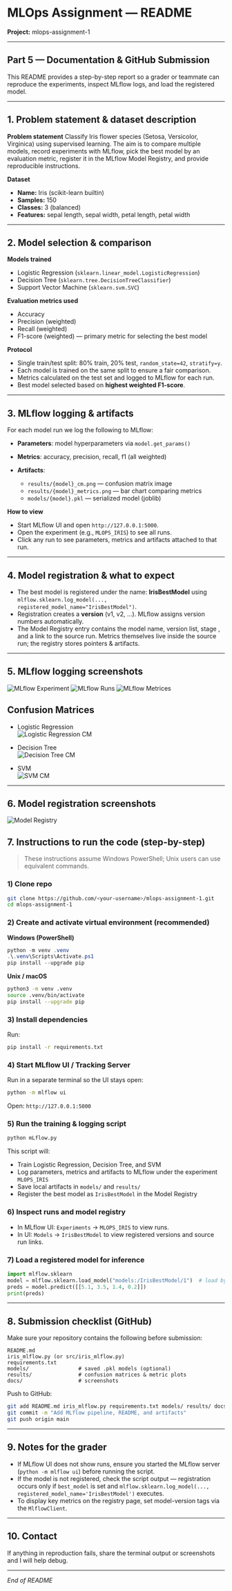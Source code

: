 # MLOps Assignment — README

**Project:** mlops-assignment-1

---

## Part 5 — Documentation & GitHub Submission

This README provides a step-by-step report so a grader or teammate can reproduce the experiments, inspect MLflow logs, and load the registered model.

---

## 1. Problem statement & dataset description

**Problem statement**
Classify Iris flower species (Setosa, Versicolor, Virginica) using supervised learning. The aim is to compare multiple models, record experiments with MLflow, pick the best model by an evaluation metric, register it in the MLflow Model Registry, and provide reproducible instructions.

**Dataset**

* **Name:** Iris (scikit-learn builtin)
* **Samples:** 150
* **Classes:** 3 (balanced)
* **Features:** sepal length, sepal width, petal length, petal width

---

## 2. Model selection & comparison

**Models trained**

* Logistic Regression (`sklearn.linear_model.LogisticRegression`)
* Decision Tree (`sklearn.tree.DecisionTreeClassifier`)
* Support Vector Machine (`sklearn.svm.SVC`)

**Evaluation metrics used**

* Accuracy
* Precision (weighted)
* Recall (weighted)
* F1-score (weighted) — primary metric for selecting the best model

**Protocol**

* Single train/test split: 80% train, 20% test, `random_state=42`, `stratify=y`.
* Each model is trained on the same split to ensure a fair comparison.
* Metrics calculated on the test set and logged to MLflow for each run.
* Best model selected based on **highest weighted F1-score**.

---

## 3. MLflow logging & artifacts

For each model run we log the following to MLflow:

* **Parameters**: model hyperparameters via `model.get_params()`
* **Metrics**: accuracy, precision, recall, f1 (all weighted)
* **Artifacts**:

  * `results/{model}_cm.png` — confusion matrix image
  * `results/{model}_metrics.png` — bar chart comparing metrics
  * `models/{model}.pkl` — serialized model (joblib)

**How to view**

* Start MLflow UI and open `http://127.0.0.1:5000`.
* Open the experiment (e.g., `MLOPS_IRIS`) to see all runs.
* Click any run to see parameters, metrics and artifacts attached to that run.

---

## 4. Model registration & what to expect

* The best model is registered under the name: **IrisBestModel** using `mlflow.sklearn.log_model(..., registered_model_name="IrisBestModel")`.
* Registration creates a **version** (v1, v2, ...). MLflow assigns version numbers automatically.
* The Model Registry entry contains the model name, version list, stage , and a link to the source run. Metrics themselves live inside the source run; the registry stores pointers & artifacts.


---

## 5. MLflow logging screenshots 
![MLflow Experiment](results/Experiment.png)
![MLflow Runs](results/Runs.png)
![MLflow Metrices](results/Runs.png)

## Confusion Matrices
- Logistic Regression  
  ![Logistic Regression CM](results/LogisticRegression_cm.png)

- Decision Tree  
  ![Decision Tree CM](results/DecisionTree_cm.png)

- SVM  
  ![SVM CM](results/SVM_cm.png)



---

## 6. Model registration screenshots 

![Model Registry](results/Register_model.png)

## 7. Instructions to run the code (step-by-step)

> These instructions assume Windows PowerShell; Unix users can use equivalent commands.

### 1) Clone repo

```bash
git clone https://github.com/<your-username>/mlops-assignment-1.git
cd mlops-assignment-1
```

### 2) Create and activate virtual environment (recommended)

**Windows (PowerShell)**

```powershell
python -m venv .venv
.\.venv\Scripts\Activate.ps1
pip install --upgrade pip
```

**Unix / macOS**

```bash
python3 -m venv .venv
source .venv/bin/activate
pip install --upgrade pip
```

### 3) Install dependencies


Run:

```bash
pip install -r requirements.txt
```

### 4) Start MLflow UI / Tracking Server

Run in a separate terminal so the UI stays open:

```bash
python -m mlflow ui 
```

Open: `http://127.0.0.1:5000`

### 5) Run the training & logging script



```bash
python mLflow.py
```

This script will:

* Train Logistic Regression, Decision Tree, and SVM
* Log parameters, metrics and artifacts to MLflow under the experiment `MLOPS_IRIS`
* Save local artifacts in `models/` and `results/`
* Register the best model as `IrisBestModel` in the Model Registry

### 6) Inspect runs and model registry

* In MLflow UI: `Experiments` → `MLOPS_IRIS` to view runs.
* In UI: `Models` → `IrisBestModel` to view registered versions and source run links.

### 7) Load a registered model for inference

```python
import mlflow.sklearn
model = mlflow.sklearn.load_model("models:/IrisBestModel/1")  # load by version
preds = model.predict([[5.1, 3.5, 1.4, 0.2]])
print(preds)
```

---

## 8. Submission checklist (GitHub)

Make sure your repository contains the following before submission:

```
README.md
iris_mlflow.py (or src/iris_mlflow.py)
requirements.txt
models/                # saved .pkl models (optional)
results/               # confusion matrices & metric plots
docs/                  # screenshots
```

Push to GitHub:

```bash
git add README.md iris_mlflow.py requirements.txt models/ results/ docs/
git commit -m "Add MLflow pipeline, README, and artifacts"
git push origin main
```

---

## 9. Notes for the grader

* If MLflow UI does not show runs, ensure you started the MLflow server (`python -m mlflow ui`) before running the script.
* If the model is not registered, check the script output — registration occurs only if `best_model` is set and `mlflow.sklearn.log_model(..., registered_model_name='IrisBestModel')` executes.
* To display key metrics on the registry page, set model-version tags via the `MlflowClient`.

---

## 10. Contact

If anything in reproduction fails, share the terminal output or screenshots and I will help debug.

---

*End of README*

